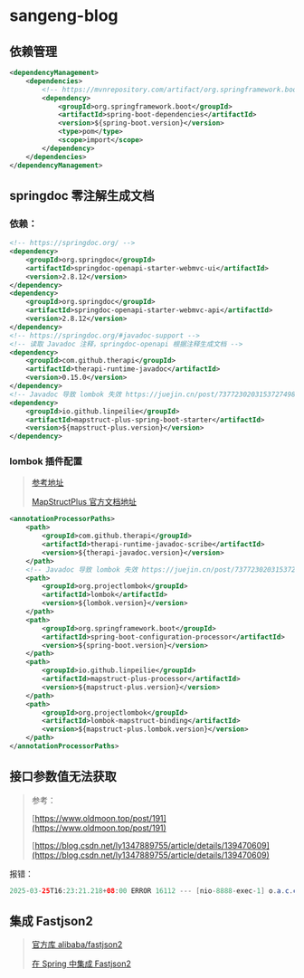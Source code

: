 # sangeng-blog

## 依赖管理

```xml
<dependencyManagement>
    <dependencies>
        <!-- https://mvnrepository.com/artifact/org.springframework.boot/spring-boot-dependencies -->
        <dependency>
            <groupId>org.springframework.boot</groupId>
            <artifactId>spring-boot-dependencies</artifactId>
            <version>${spring-boot.version}</version>
            <type>pom</type>
            <scope>import</scope>
        </dependency>
    </dependencies>
</dependencyManagement>
```

## springdoc 零注解生成文档

### 依赖：

```xml
<!-- https://springdoc.org/ -->
<dependency>
    <groupId>org.springdoc</groupId>
    <artifactId>springdoc-openapi-starter-webmvc-ui</artifactId>
    <version>2.8.12</version>
</dependency>
<dependency>
    <groupId>org.springdoc</groupId>
    <artifactId>springdoc-openapi-starter-webmvc-api</artifactId>
    <version>2.8.12</version>
</dependency>
<!-- https://springdoc.org/#javadoc-support -->
<!-- 读取 Javadoc 注释，springdoc-openapi 根据注释生成文档 -->
<dependency>
    <groupId>com.github.therapi</groupId>
    <artifactId>therapi-runtime-javadoc</artifactId>
    <version>0.15.0</version>
</dependency>
<!-- Javadoc 导致 lombok 失效 https://juejin.cn/post/7377230203153727498#heading-9 -->
<dependency>
    <groupId>io.github.linpeilie</groupId>
    <artifactId>mapstruct-plus-spring-boot-starter</artifactId>
    <version>${mapstruct-plus.version}</version>
</dependency>
```

### lombok 插件配置

> [参考地址](https://juejin.cn/post/7377230203153727498#heading-9)
> 
> [MapStructPlus 官方文档地址](https://www.mapstruct.plus/guide/faq.html#%E4%B8%8E-lombok-%E6%95%B4%E5%90%88)

```xml
<annotationProcessorPaths>
    <path>
        <groupId>com.github.therapi</groupId>
        <artifactId>therapi-runtime-javadoc-scribe</artifactId>
        <version>${therapi-javadoc.version}</version>
    </path>
    <!-- Javadoc 导致 lombok 失效 https://juejin.cn/post/7377230203153727498#heading-9 -->
    <path>
        <groupId>org.projectlombok</groupId>
        <artifactId>lombok</artifactId>
        <version>${lombok.version}</version>
    </path>
    <path>
        <groupId>org.springframework.boot</groupId>
        <artifactId>spring-boot-configuration-processor</artifactId>
        <version>${spring-boot.version}</version>
    </path>
    <path>
        <groupId>io.github.linpeilie</groupId>
        <artifactId>mapstruct-plus-processor</artifactId>
        <version>${mapstruct-plus.version}</version>
    </path>
    <path>
        <groupId>org.projectlombok</groupId>
        <artifactId>lombok-mapstruct-binding</artifactId>
        <version>${mapstruct-plus.lombok.version}</version>
    </path>
</annotationProcessorPaths>
```

## 接口参数值无法获取

> 参考：
>
> [https://www.oldmoon.top/post/191](https://www.oldmoon.top/post/191)
>
> [https://blog.csdn.net/ly1347889755/article/details/139470609](https://blog.csdn.net/ly1347889755/article/details/139470609)

报错：

```java
2025-03-25T16:23:21.218+08:00 ERROR 16112 --- [nio-8888-exec-1] o.a.c.c.C.[.[.[/].[dispatcherServlet]    : Servlet.service() for servlet [dispatcherServlet] in context with path [] threw exception [Request processing failed: java.lang.IllegalArgumentException: Name for argument of type [java.lang.Integer] not specified, and parameter name information not available via reflection. Ensure that the compiler uses the '-parameters' flag.] with root cause
```

## 集成 Fastjson2

> [官方库 alibaba/fastjson2](https://github.com/alibaba/fastjson2)
>
> [在 Spring 中集成 Fastjson2](https://github.com/alibaba/fastjson2/blob/main/docs/spring_support_cn.md)
